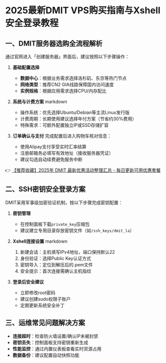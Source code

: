 # 2025最新DMIT VPS购买指南与Xshell安全登录教程

## 一、DMIT服务器选购全流程解析
通过官网进入「创建服务器」界面后，建议按照以下步骤操作：

1. **基础配置选择**
   - **数据中心**：根据业务需求选择洛杉矶、东京等热门节点
   - **网络类型**：推荐CN2 GIA线路保障国内访问速度
   - **实例规格**：根据应用需求选择CPU/内存配比

2. **系统与计费方案**
   markdown
   - 操作系统：优先选择Ubuntu/Debian等主流Linux发行版
   - 计费周期：长期使用建议选择年付方案（节省约30%费用）
   - 特殊需求：可额外配置独立IP或SSD存储扩容
   

3. **订单确认与支付**
   完成配置后进入购物车核对信息：
   - 使用Alipay支付享受实时汇率结算
   - 注册邮箱务必填写有效地址（接收服务器凭证）
   - 建议勾选自动续费避免服务中断

👉 [【推荐收藏】2025年 DMIT 最新优惠活动整理汇总 - 每日更新可用优惠套餐](https://bit.ly/dmit_coupon)

## 二、SSH密钥安全登录方案
DMIT采用军事级加密验证机制，按以下步骤完成密钥配置：

1. **密钥管理**
   - 在控制面板下载`private_key`压缩包
   - 建议建立专用目录存放密钥文件（如`/ssh_keys/dmit_la`）

2. **Xshell连接设置**
   markdown
   1. 新建会话：主机填写IPv4地址，端口保持默认22
   2. 身份验证：选择Public Key认证方式
   3. 密钥导入：定位到解压后的.pem文件
   4. 安全提示：首次连接需确认主机指纹
   

3. **登录后安全建议**
   - 立即修改root密码
   - 建议创建sudo权限子账户
   - 定期更新系统安全补丁

## 三、运维常见问题解决方案
- **连接超时**：检查防火墙设置/确认IP未被封禁
- **密钥丢失**：控制面板支持密钥重新生成
- **性能监控**：通过内置仪表板查看实时资源占用
- **数据备份**：建议配置自动快照功能